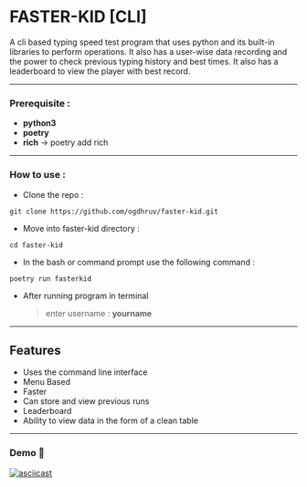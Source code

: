 
# FASTER-KID [CLI]

A cli based typing speed test program that uses python and its built-in libraries to perform operations. It also has a user-wise data recording and the power to check previous typing history and best times. It also has a leaderboard to view the player with best record.

---
### Prerequisite : 
- **python3**
- **poetry**
- **rich** -> poetry add rich 

---
### How to use :
- Clone the repo :
```
git clone https://github.com/ogdhruv/faster-kid.git
```
- Move into faster-kid directory :
```
cd faster-kid
```
- In the bash or command prompt use the following command :
```
poetry run fasterkid
```
- After running program in terminal<br>

  > enter username : **yourname**
---

## Features

- Uses the command line interface
- Menu Based
- Faster
- Can store and view previous runs
- Leaderboard
- Ability to view data in the form of a clean table
---
### Demo 🎥

[![asciicast](https://asciinema.org/a/biMcHYJnZfzcumFyijjS4CHtL.svg)](https://asciinema.org/a/biMcHYJnZfzcumFyijjS4CHtL?t=5)


